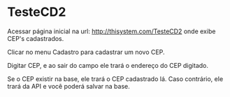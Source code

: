 # TesteCD2

Acessar página inicial na url: http://thisystem.com/TesteCD2 onde exibe CEP's cadastrados.

Clicar no menu Cadastro para cadastrar um novo CEP.

Digitar CEP, e ao sair do campo ele trará o endereço do CEP digitado.

Se o CEP existir na base, ele trará o CEP cadastrado lá. Caso contrário, ele trará da API e você poderá salvar na base.